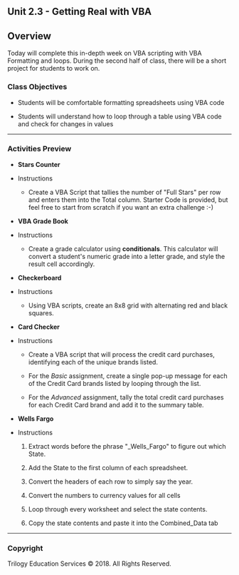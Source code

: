 ## Unit 2.3 - Getting Real with VBA

## Overview

Today will complete this in-depth week on VBA scripting with VBA Formatting and loops. During the second half of class, there will be a short project for students to work on.

### Class Objectives

* Students will be comfortable formatting spreadsheets using VBA code

* Students will understand how to loop through a table using VBA code and check for changes in values

- - -

### Activities Preview

* **Stars Counter**
* Instructions

  * Create a VBA Script that tallies the number of "Full Stars" per row and enters them into the Total column. Starter Code is provided, but feel free to start from scratch if you want an extra challenge :-)

* **VBA Grade Book**
* Instructions

  * Create a grade calculator using **conditionals**. This calculator will convert a student's numeric grade into a letter grade, and style the result cell accordingly.

* **Checkerboard**
* Instructions

  * Using VBA scripts, create an 8x8 grid with alternating red and black squares.

* **Card Checker**
* Instructions

  * Create a VBA script that will process the credit card purchases, identifying each of the unique brands listed.

  * For the _Basic_ assignment, create a single pop-up message for each of the Credit Card brands listed by looping through the list.

  * For the _Advanced_ assignment, tally the total credit card purchases for each Credit Card brand and add it to the summary table.

* **Wells Fargo**
* Instructions

  1. Extract words before the phrase "\_Wells_Fargo" to figure out which State.

  2. Add the State to the first column of each spreadsheet.

  3. Convert the headers of each row to simply say the year.

  4. Convert the numbers to currency values for all cells

  5. Loop through every worksheet and select the state contents.

  6. Copy the state contents and paste it into the Combined_Data tab

- - -

### Copyright

Trilogy Education Services © 2018. All Rights Reserved.
